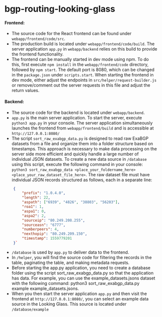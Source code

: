 # bgp-routing-looking-glass

#### Frontend:

- The source code for the React frontend can be found under `webapp/frontend/code/src`.
- The production build is located under `webapp/frontend/code/build`. The server application `app.py` in `webapp/backend` relies on this build to provide the frontend functionality.
- The frontend can be manually started in dev mode using npm. To do this, first execute `npm install` in the `webapp/frontend/code` directory, followed by `npm start`. The default port is 8080, which can be changed in the `package.json` under `scripts.start`. When starting the frontend in dev mode, either adjust the endpoints in `src/helper/request-builder.js` or remove/comment out the server requests in this file and adjust the return values.

#### Backend:

- The source code for the backend is located under `webapp/backend`.
- `app.py` is the main server application. To start the server, execute `python3 app.py` in your console. The server application simultaneously launches the frontend from `webapp/frontend/build` and is accessible at `http://127.0.0.1:8080/`
- The script `sort_raw_exabgp_data.py` is designed to read raw ExaBGP datasets from a file and organize them into a folder structure based on timestamps. This approach is necessary to make data processing on the server side more efficient and quickly handle a large number of individual JSON datasets. To create a new data source in `/database` using this script, execute the following command in your console: `python3 sort_raw_exabgp_data <place_your_foldername_here> <place_your_raw_dataset_file_here>`. The raw dataset file must have individual JSON records structured as follows, each in a separate line:

```JSON
	{
		"prefix": "1.0.4.0",
		"length": 22,
		"aspath": ["6939", "4826", "38803", "56203"],
		"roa1": 1,
		"aspa1": 0,
		"aspa2": 2,
		"sourceip": "80.249.208.255",
		"sourceasn": "6777",
		"numberpeers": 4,
		"nexthopip": "80.249.209.150",
		"timestamp": 1559779201
	}`
```

- `/database` is used by `app.py` to deliver data to the frontend.
- In `/helper`, you will find the source code for filtering the records in the table, paginating the table, and making metadata requests.
- Before starting the app.py application, you need to create a database folder using the script sort_raw_exabgp_data.py so that the application has data. For example, you can use the example_datasets.jsons dataset with the following command: python3 sort_raw_exabgp_data.py example example_datasets.jsons.
- When you then start the server application `app.py` and then visit the frontend at `http://127.0.0.1:8080/`, you can select an example data source in the Looking Glass. This source is located under `/database/example`
